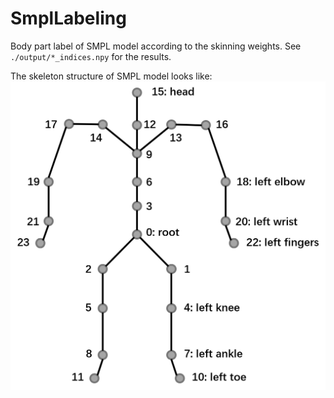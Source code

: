 # SmplLabeling
Body part label of SMPL model according to the skinning weights. See ```./output/*_indices.npy``` for the results. 

The skeleton structure of SMPL model looks like:
![sksleton](./smpl_skeleton_structure.png)
